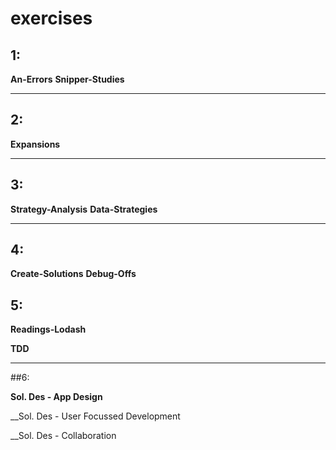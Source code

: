 # exercises

## 1:
__An-Errors__
__Snipper-Studies__

___

## 2:
__Expansions__

___

## 3:
__Strategy-Analysis__
__Data-Strategies__


___

## 4:
__Create-Solutions__
__Debug-Offs__

## 5:
__Readings-Lodash__

__TDD__

___

##6:

__Sol. Des - App Design__

__Sol. Des - User Focussed Development

__Sol. Des - Collaboration
